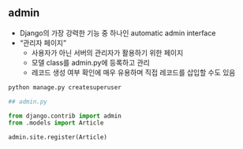 ## admin

- Django의 가장 강력한 기능 중 하나인 automatic admin interface 
- “관리자 페이지” 
  - 사용자가 아닌 서버의 관리자가 활용하기 위한 페이지 
  - 모델 class를 admin.py에 등록하고 관리 
  - 레코드 생성 여부 확인에 매우 유용하며 직접 레코드를 삽입할 수도 있음

```python
python manage.py createsuperuser
```

```python
## admin.py

from django.contrib import admin
from .models import Article

admin.site.register(Article)
```



